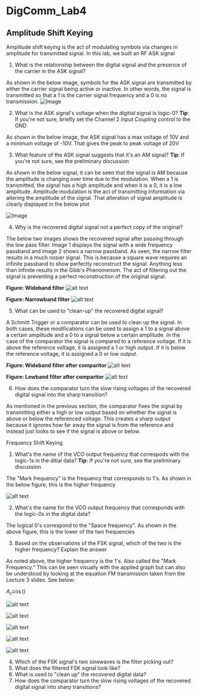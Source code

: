 # DigComm_Lab4

## Amplitude Shift Keying

Amplitude shift keying is the act of modulating symbols via changes in amplitude for transmitted signal. In this lab, we built an RF ASK signal

1. What is the relationship between the digital signal and the presence of the carrier in the ASK signal?

As shown in the below image, symbols for the ASK signal are transmitted by either the carrier signal being active or inactive. In other words, the signal is transmitted so that a 1 is the carrier signal frequency and a 0 is no transmission.
![Image](https://github.com/Ryankearns9/DigComm_Lab4/blob/main/imgs/picture_1.png)



2. What is the ASK signal's voltage when the digitial signal is logic-0? **Tip**: If you're not sure, briefly set the Channel 2 *Input Coupling* control to the GND

As shown in the below image, the ASK signal has a max voltage of 10V and a minimum voltage of -10V. That gives the peak to peak voltage of 20V


3. What feature of the ASK signal suggests that it's an AM signal? **Tip**: If you're not sure, see the preliminary discussion

As shown in the below signal, it can be seen that the signal is AM because the amplitude is changing over time due to the modulation. When a 1 is transmitted, the signal has a high amplitude and when it is a 0, it is a low amplitude. Amplitude modulation is the act of transmitting information via altering the amplitude of the signal. That alteration of signal amplitude is clearly displayed in the below plot

![Image](https://github.com/Ryankearns9/DigComm_Lab4/blob/main/imgs/picture_2.png)



4. Why is the recovered digital signal not a perfect copy of the original?

The below two images shows the recovered signal after passing through the low pass filter. Image 1 displays the signal with a wide frequency passband and image 2 shows a narrow passband. As seen, the narrow filter results in a much nosier signal. This is because a square wave requires an infinite passband to show perfectly reconstruct the signal. Anything less than infinite results in the Gibb's Phenomenom. The act of filtering out the signal is preventing a perfect reconstruction of the original signal.

**Figure: Wideband filter**
![alt text](https://github.com/Ryankearns9/DigComm_Lab4/blob/main/imgs/picture_3a.png)

**Figure: Narrowband filter**
![alt text](https://github.com/Ryankearns9/DigComm_Lab4/blob/main/imgs/picture_3b.png)



5. What can be used to "clean-up" the recovered digital signal?

A Schmitt Trigger or a comparator can be used to clean up the signal. In both cases, these modifications can be used to assign a 1 to a signal above a certain amplitude and a 0 to a signal below a certain amplitude. In the case of the comparator the signal is compared to a reference voltage. If it is above the reference voltage, it is assigned a 1 or high output. If it is below the reference voltage, it is assigned a 0 or low output. 

**Figure: Wideband filter after comparitor**
![alt text](https://github.com/Ryankearns9/DigComm_Lab4/blob/main/imgs/picture_4a.png)

**Figure: Lowband filter after comparitor**
![alt text](https://github.com/Ryankearns9/DigComm_Lab4/blob/main/imgs/picture_4b.png)




6. How does the comparator turn the slow rising voltages of the recovered digital signal into the sharp transition?

As mentioned in the previous section, the comparator fixes the signal by transmitting either a high or low output based on whether the signal is above or below the referenced voltage. This creates a sharp output because it ignores how far away the signal is from the reference and instead just looks to see if the signal is above or below.


Frequency Shift Keying

1. What's the name of the VCO output frequency that correspods with the logic-1s in the ditial data? **Tip:** If you're not sure, see the preliminary discussion

The "Mark frequency" is the frequency that corresponds to 1's. As shown in the below figure, this is the higher frequency 

![alt text](https://github.com/Ryankearns9/DigComm_Lab4/blob/main/imgs/FSK_Pic1.PNG)

2. What's the name for the VCO output frequency that corresponds with the logic-0s in the digital data?

The logical 0's correspond to the "Space frequency". As shown in the above figure, this is the lower of the two frequencies


3. Based on the observations of the FSK signal, which of the two is the higher frequency? Explain the answer

As noted above, the higher frequency is the 1's. Also called the "Mark Frequency." This can be seen visually with the applied graph but can also be understood by looking at the equation FM transmission taken from the Lecture 3 slides. See below:

$A_c\cos()$

![alt text](https://github.com/Ryankearns9/DigComm_Lab4/blob/main/imgs/Bandpass.PNG)

![alt text](https://github.com/Ryankearns9/DigComm_Lab4/blob/main/imgs/FSK_Pic2_LPF.PNG)

![alt text](https://github.com/Ryankearns9/DigComm_Lab4/blob/main/imgs/FSK_Comparator.PNG)

![alt text](https://github.com/Ryankearns9/DigComm_Lab4/blob/main/imgs/FSK_baseband_filter_withGain.PNG)

![alt text](https://github.com/Ryankearns9/DigComm_Lab4/blob/main/imgs/FSK_baseband_filter.PNG)

4. Which of the FSK signal's two sinewaves is the filter picking out?
5. What does the filtered FSK signal look like?
6. What is used to "clean up" the recovered digital data?
7. How does the comparator turn the slow rising voltages of the recovered digital signal into sharp transitions?